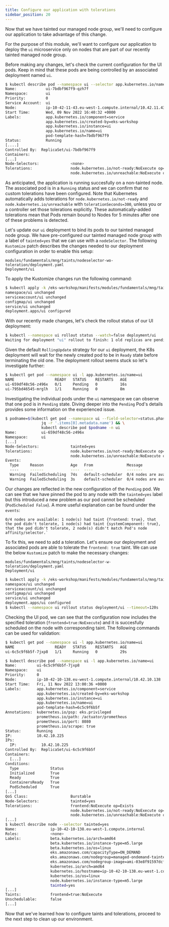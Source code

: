 ```yaml
---
title: Configure our application with tolerations
sidebar_position: 20
---
```


Now that we have tainted our managed node group, we'll need to configure our application to take advantage of this change.  

For the purpose of this module, we'll want to configure our application to deploy the `ui` microservice only on nodes that are part of our recently tainted managed node group. 

Before making any changes, let's check the current configuration for the UI pods. Keep in mind that these pods are being controlled by an associated deployment named `ui`.

```bash
$ kubectl describe pod --namespace ui --selector app.kubernetes.io/name=ui
Name:             ui-7bdbf967f9-qzh7f
Namespace:        ui
Priority:         0
Service Account:  ui
Node:             ip-10-42-11-43.eu-west-1.compute.internal/10.42.11.43
Start Time:       Wed, 09 Nov 2022 16:40:32 +0000
Labels:           app.kubernetes.io/component=service
                  app.kubernetes.io/created-by=eks-workshop
                  app.kubernetes.io/instance=ui
                  app.kubernetes.io/name=ui
                  pod-template-hash=7bdbf967f9
Status:           Running
[....]
Controlled By:  ReplicaSet/ui-7bdbf967f9
Containers:
[...]
Node-Selectors:              <none>
Tolerations:                 node.kubernetes.io/not-ready:NoExecute op=Exists for 300s
                             node.kubernetes.io/unreachable:NoExecute op=Exists for 300s
```

As anticipated, the application is running succesfully on a non-tainted node. The associated pod is in a `Running` status and we can confirm that no custom tolerations have been configured. Note that Kubernetes automatically adds tolerations for `node.kubernetes.io/not-ready` and `node.kubernetes.io/unreachable` with `tolerationSeconds=300`, unless you or a controller set those tolerations explicitly. These automatically-added tolerations mean that Pods remain bound to Nodes for 5 minutes after one of these problems is detected.

Let's update our `ui` deployment to bind its pods to our tainted managed node group. We have pre-configured our tainted managed node group with a label of `tainted=yes` that we can use with a `nodeSelector`. The following `Kustomize` patch describes the changes needed to our deployment configuration in order to enable this setup: 

```kustomization
modules/fundamentals/mng/taints/nodeselector-wo-toleration/deployment.yaml
Deployment/ui
```

To apply the Kustomize changes run the following command: 

```bash
$ kubectl apply -k /eks-workshop/manifests/modules/fundamentals/mng/taints/nodeselector-wo-toleration/
namespace/ui unchanged
serviceaccount/ui unchanged
configmap/ui unchanged
service/ui unchanged
deployment.apps/ui configured
```

With our recently made changes, let's check the rollout status of our UI deployment:

```bash
$ kubectl --namespace ui rollout status --watch=false deployment/ui
Waiting for deployment "ui" rollout to finish: 1 old replicas are pending termination...
```

Given the default `RollingUpdate` strategy for our `ui` deployment, the K8s deployment will wait for the newly created pod to be in `Ready` state before terminating the old one. The deployment rollout seems stuck so let's investigate further: 

```bash
$ kubectl get pod --namespace ui -l app.kubernetes.io/name=ui
NAME                  READY   STATUS    RESTARTS   AGE
ui-659df48c56-z496x   0/1     Pending   0          16s
ui-795bd46545-mrglh   1/1     Running   0          8m
```

Investigating the individual pods under the `ui` namespace we can observe that one pod is in `Pending` state. Diving deeper into the `Pending` Pod's details provides some information on the experienced issue.  

```bash
$ podname=$(kubectl get pod --namespace ui --field-selector=status.phase=Pending -o json | \
                jq -r '.items[0].metadata.name') && \
                kubectl describe pod $podname -n ui
Name:           ui-659df48c56-z496x
Namespace:      ui
[...]
Node-Selectors:              tainted=yes
Tolerations:                 node.kubernetes.io/not-ready:NoExecute op=Exists for 300s
                             node.kubernetes.io/unreachable:NoExecute op=Exists for 300s
Events:
  Type     Reason            Age   From               Message
  ----     ------            ----  ----               -------
  Warning  FailedScheduling  74s   default-scheduler  0/4 nodes are available: 1 node(s) had taint {frontend: true}, that the pod didn't tolerate, 1 node(s) had taint {systemComponent: true}, that the pod didn't tolerate, 2 node(s) didn't match Pod's node affinity/selector.
  Warning  FailedScheduling  3s    default-scheduler  0/4 nodes are available: 1 node(s) had taint {frontend: true}, that the pod didn't tolerate, 1 node(s) had taint {systemComponent: true}, that the pod didn't tolerate, 2 node(s) didn't match Pod's node affinity/selector.
```

Our changes are reflected in the new configuration of the `Pending` pod. We can see that we have pinned the pod to any node with the `tainted=yes` label but this introduced a new problem as our pod cannot be scheduled (`PodScheduled False`). A more useful explanation can be found under the `events`:
```
0/4 nodes are available: 1 node(s) had taint {frontend: true}, that the pod didn't tolerate, 1 node(s) had taint {systemComponent: true}, that the pod didn't tolerate, 2 node(s) didn't match Pod's node affinity/selector.` 
```

To fix this, we need to add a toleration. Let's ensure our deployment and associated pods are able to tolerate the `frontend: true` taint. We can use the below `Kustomize` patch to make the necessary changes:
 
```kustomization
modules/fundamentals/mng/taints/nodeselector-w-toleration/deployment.yaml
Deployment/ui
```

```bash
$ kubectl apply -k /eks-workshop/manifests/modules/fundamentals/mng/taints/nodeselector-w-toleration/
namespace/ui unchanged
serviceaccount/ui unchanged
configmap/ui unchanged
service/ui unchanged
deployment.apps/ui configured
$ kubectl --namespace ui rollout status deployment/ui --timeout=120s
```

Checking the UI pod, we can see that the configuration now includes the specified toleration (`frontend=true:NoExecute`) and it is succesfully scheduled on the node with corresponding taint. The following commands can be used for validation:  

```bash
$ kubectl get pod --namespace ui -l app.kubernetes.io/name=ui
NAME                  READY   STATUS    RESTARTS   AGE
ui-6c5c9f6b5f-7jxp8   1/1     Running   0          29s

$ kubectl describe pod --namespace ui -l app.kubernetes.io/name=ui
Name:         ui-6c5c9f6b5f-7jxp8
Namespace:    ui
Priority:     0
Node:         ip-10-42-10-138.eu-west-1.compute.internal/10.42.10.138
Start Time:   Fri, 11 Nov 2022 13:00:36 +0000
Labels:       app.kubernetes.io/component=service
              app.kubernetes.io/created-by=eks-workshop
              app.kubernetes.io/instance=ui
              app.kubernetes.io/name=ui
              pod-template-hash=6c5c9f6b5f
Annotations:  kubernetes.io/psp: eks.privileged
              prometheus.io/path: /actuator/prometheus
              prometheus.io/port: 8080
              prometheus.io/scrape: true
Status:       Running
IP:           10.42.10.225
IPs:
  IP:           10.42.10.225
Controlled By:  ReplicaSet/ui-6c5c9f6b5f
Containers:
  [...]
Conditions:
  Type              Status
  Initialized       True
  Ready             True
  ContainersReady   True
  PodScheduled      True
[...]
QoS Class:                   Burstable
Node-Selectors:              tainted=yes
Tolerations:                 frontend:NoExecute op=Exists
                             node.kubernetes.io/not-ready:NoExecute op=Exists for 300s
                             node.kubernetes.io/unreachable:NoExecute op=Exists for 300s
[...]
$ kubectl describe node --selector tainted=yes
Name:               ip-10-42-10-138.eu-west-1.compute.internal
Roles:              <none>
Labels:             beta.kubernetes.io/arch=amd64
                    beta.kubernetes.io/instance-type=m5.large
                    beta.kubernetes.io/os=linux
                    eks.amazonaws.com/capacityType=ON_DEMAND
                    eks.amazonaws.com/nodegroup=managed-ondemand-tainted-2022111013323682780000001d
                    eks.amazonaws.com/nodegroup-image=ami-03e8f91597dcf297b
                    kubernetes.io/arch=amd64
                    kubernetes.io/hostname=ip-10-42-10-138.eu-west-1.compute.internal
                    kubernetes.io/os=linux
                    node.kubernetes.io/instance-type=m5.large
                    tainted=yes
[...]
Taints:             frontend=true:NoExecute
Unschedulable:      false
[...]
```

Now that we've learned how to configure taints and tolerations, proceed to the next step to clean up our environment.
